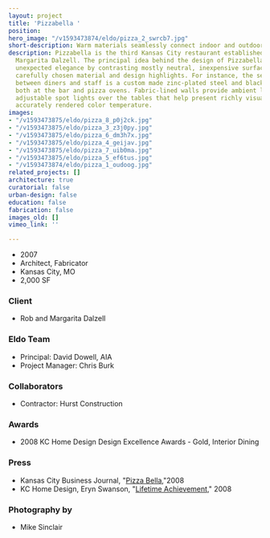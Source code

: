 ```yaml
---
layout: project
title: 'Pizzabella '
position: 
hero_image: "/v1593473874/eldo/pizza_2_swrcb7.jpg"
short-description: Warm materials seamlessly connect indoor and outdoor dining experiences
description: Pizzabella is the third Kansas City restaurant established by Rob and
  Margarita Dalzell. The principal idea behind the design of Pizzabella was to create
  unexpected elegance by contrasting mostly neutral, inexpensive surfaces with a few,
  carefully chosen material and design highlights. For instance, the separation element
  between diners and staff is a custom made zinc-plated steel and black walnut bar,
  both at the bar and pizza ovens. Fabric-lined walls provide ambient lighting and
  adjustable spot lights over the tables that help present richly visual food at an
  accurately rendered color temperature.
images:
- "/v1593473875/eldo/pizza_8_p0j2ck.jpg"
- "/v1593473875/eldo/pizza_3_z3j0py.jpg"
- "/v1593473875/eldo/pizza_6_dm3h7x.jpg"
- "/v1593473875/eldo/pizza_4_geijav.jpg"
- "/v1593473875/eldo/pizza_7_uib0ma.jpg"
- "/v1593473875/eldo/pizza_5_ef6tus.jpg"
- "/v1593473874/eldo/pizza_1_oudoog.jpg"
related_projects: []
architecture: true
curatorial: false
urban-design: false
education: false
fabrication: false
images_old: []
vimeo_link: ''

---
```

* 2007
* Architect, Fabricator
* Kansas City, MO
* 2,000 SF

### Client

* Rob and Margarita Dalzell

### Eldo Team

* Principal: David Dowell, AIA
* Project Manager: Chris Burk

### Collaborators

* Contractor: Hurst Construction

### Awards

* 2008 KC Home Design Design Excellence Awards - Gold, Interior Dining

### Press

* Kansas City Business Journal, "[Pizza Bella](assets.ctfassets.net/7ceafwpo4r5g/6vAQBlhqSxu1y2PxeSECUC/b663b858309e48d9113dbce9c20b5eba/2008-Pizzabella-KCBusiness_Journal.pdf ),"2008
* KC Home Design, Eryn Swanson, "[Lifetime Achievement](downloads.ctfassets.net/7ceafwpo4r5g/37XvC6afNSJrdmlGiCKTzr/022f108049b58e6bbf2c3708827cfd2c/2008-el_dorado_-KC_HomeDesign.pdf )," 2008

### Photography by

* Mike Sinclair